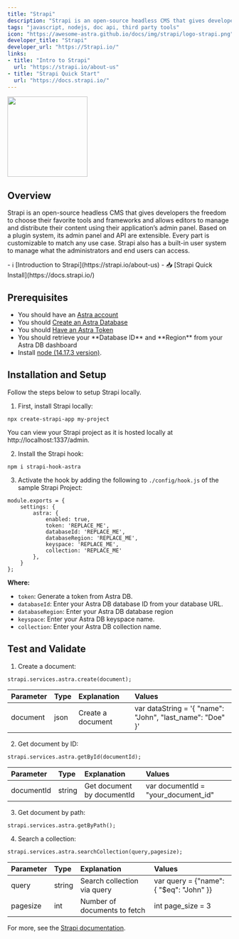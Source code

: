 ```yaml
---
title: "Strapi"
description: "Strapi is an open-source headless CMS that gives developers the freedom to choose their favorite tools and frameworks and allows editors to manage and distribute their content using their application’s admin panel."
tags: "javascript, nodejs, doc api, third party tools"
icon: "https://awesome-astra.github.io/docs/img/strapi/logo-strapi.png"
developer_title: "Strapi"
developer_url: "https://Strapi.io/"
links:
- title: "Intro to Strapi"
  url: "https://strapi.io/about-us"
- title: "Strapi Quick Start"
  url: "https://docs.strapi.io/"
---
```


<div class="nosurface" markdown="1">

<img src="https://awesome-astra.github.io/docs/img/strapi/logo-strapi.png" style="height: 180px;" />
</div>

## Overview

Strapi is an open-source headless CMS that gives developers the freedom to choose their favorite tools and frameworks and allows editors to manage and distribute their content using their application’s admin panel. Based on a plugin system, its admin panel and API are extensible. Every part is customizable to match any use case. Strapi also has a built-in user system to manage what the administrators and end users can access.

<div class="nosurface" markdown="1">
- ℹ️ [Introduction to Strapi](https://strapi.io/about-us)
- 📥 [Strapi Quick Install](https://docs.strapi.io/)
</div>

## Prerequisites

<ul class="prerequisites">
   <li class="nosurface">You should have an <a href="https://astra.dev/3B7HcYo">Astra account</a></li>
   <li class="nosurface">You should <a href="https://awesome-astra.github.io/docs/pages/astra/create-instance/">Create an Astra Database</a></li>
   <li class="nosurface">You should <a href="https://awesome-astra.github.io/docs/pages/astra/create-token/">Have an Astra Token</a></li>
   <li>You should retrieve your **Database ID** and **Region** from your Astra DB dashboard</li>
   <li>Install <a href="https://nodejs.org/en/">node (14.17.3 version)</a>.</li>
</ul>

## Installation and Setup
Follow the steps below to setup Strapi locally.

1. First, install Strapi locally: 
```
npx create-strapi-app my-project
```
You can view your Strapi project as it is hosted locally at http://localhost:1337/admin.

2. Install the Strapi hook:
```
npm i strapi-hook-astra
```

3. Activate the hook by adding the following to `./config/hook.js` of the sample Strapi Project:
```
module.exports = {
    settings: {
        astra: {
            enabled: true,
            token: 'REPLACE_ME',
            databaseId: 'REPLACE_ME',
            databaseRegion: 'REPLACE_ME',
            keyspace: 'REPLACE_ME',
            collection: 'REPLACE_ME'
        },
    }
};
```
**Where:**
* `token`: Generate a token from Astra DB.
* `databaseId`: Enter your Astra DB database ID from your database URL.
* `databaseRegion`: Enter your Astra DB database region
* `keyspace`: Enter your Astra DB keyspace name.
* `collection`: Enter your Astra DB collection name.

## Test and Validate

1. Create a document:
```
strapi.services.astra.create(document);
```
|Parameter|Type|Explanation|Values|
|:---|:---|:---|:---|
|document|json|Create a document|var dataString = '{ "name": "John", "last_name": "Doe" }'|

2. Get document by ID:
```
strapi.services.astra.getById(documentId);
```
|Parameter|Type|Explanation|Values|
|:---|:---|:---|:---|
|documentId|string|Get document by documentId|var documentId = "your_document_id"|

3. Get document by path:
```
strapi.services.astra.getByPath();
```

4. Search a collection:
```
strapi.services.astra.searchCollection(query,pagesize);
```
|Parameter|Type|Explanation|Values|
|:---|:---|:---|:---|
|query|string|Search collection via query|var query = {"name": { "$eq": "John" }}|
|pagesize|int|Number of documents to fetch|int page_size = 3|


For more, see the [Strapi documentation](https://strapi.io/documentation/developer-docs/latest/getting-started/introduction.html).
